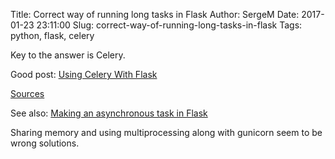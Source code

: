 Title: Correct way of running long tasks in Flask
Author: SergeM
Date: 2017-01-23 23:11:00
Slug: correct-way-of-running-long-tasks-in-flask
Tags: python, flask, celery


Key to the answer is Celery.

Good post: [Using Celery With Flask](https://blog.miguelgrinberg.com/post/using-celery-with-flask)

[Sources](https://github.com/miguelgrinberg/flask-celery-example)

See also: [Making an asynchronous task in Flask](http://stackoverflow.com/questions/31866796/making-an-asynchronous-task-in-flask)


Sharing memory and using multiprocessing along with gunicorn seem to be wrong solutions.

